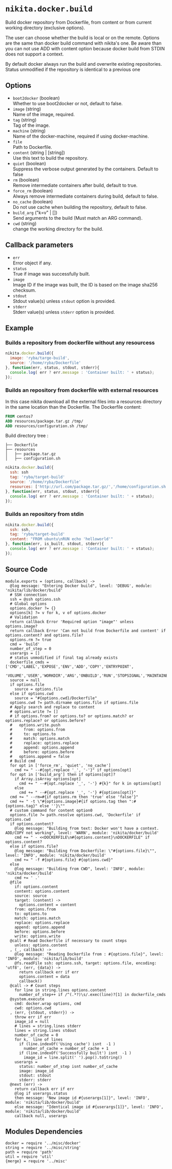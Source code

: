 
# `nikita.docker.build`

Build docker repository from Dockerfile, from content or from current working
directory (exclusive options).

The user can choose whether the build is local or on the remote.
Options are the same than docker build command with nikita's one.
Be aware than you can not use ADD with content option because docker build
from STDIN does not support a context.

By default docker always run the build and overwrite existing repositories.
Status unmodified if the repository is identical to a previous one

## Options

* `boot2docker` (boolean)   
  Whether to use boot2docker or not, default to false.
* `image` (string)   
  Name of the image, required.
* `tag` (string)   
  Tag of the image.
* `machine` (string)   
  Name of the docker-machine, required if using docker-machine.
* `file`   
  Path to Dockerfile.
* `content` (string | [string])   
  Use this text to build the repository.
* `quiet` (boolean)   
  Suppress the verbose output generated by the containers. Default to false
* `rm` (boolean)   
  Remove intermediate containers after build, default to true.
* `force_rm` (boolean)   
  Always remove intermediate containers during build, default to false.
* `no_cache` (boolean)   
  Do not use cache when building the repository, default to false.
* `build_arg` ("k=v" | [])   
  Send arguments to the build (Must match an ARG command).
* `cwd` (string)   
  change the working directory for the build.

## Callback parameters

* `err`   
  Error object if any.   
* `status`   
  True if image was successfully built.   
* `image`   
  Image ID if the image was built, the ID is based on the image sha256 checksum.   
* `stdout`   
  Stdout value(s) unless `stdout` option is provided.   
* `stderr`   
  Stderr value(s) unless `stderr` option is provided.   

## Example

### Builds a repository from dockerfile without any resourcess

```javascript
nikita.docker.build({
  image: 'ryba/targe-build',
  source: '/home/ryba/Dockerfile'
}, function(err, status, stdout, stderr){
  console.log( err ? err.message : 'Container built: ' + status);
});
```

### Builds an repository from dockerfile with external resources

In this case nikita download all the external files into a resources directory in the same location
than the Dockerfile. The Dockerfile content:

```dockerfile
FROM centos7
ADD resources/package.tar.gz /tmp/
ADD resources/configuration.sh /tmp/
```

Build directory tree :

```
├── Dockerfile
├── resources
│   ├── package.tar.gz
│   ├── configuration.sh
```

```javascript
nikita.docker.build({
  ssh: ssh
  tag: 'ryba/target-build'
  source: '/home/ryba/Dockerfile'
  resources: ['http://url.com/package.tar.gz/','/home/configuration.sh']
}, function(err, status, stdout, stderr){
  console.log( err ? err.message : 'Container built: ' + status);
});
```

### Builds an repository from stdin

```javascript
nikita.docker.build({
  ssh: ssh,
  tag: 'ryba/target-build'
  content: "FROM ubuntu\nRUN echo 'helloworld'"
}, function(err, is_built, stdout, stderr){
  console.log( err ? err.message : 'Container built: ' + status);
});
```

## Source Code

    module.exports = (options, callback) ->
      @log message: "Entering Docker build", level: 'DEBUG', module: 'nikita/lib/docker/build'
      # SSH connection
      ssh = @ssh options.ssh
      # Global options
      options.docker ?= {}
      options[k] ?= v for k, v of options.docker
      # Validation
      return callback Error 'Required option "image"' unless options.image?
      return callback Error 'Can not build from Dockerfile and content' if options.content? and options.file?
      options.rm ?= true
      cmd = 'build'
      number_of_step = 0
      userargs = []
      # status unmodified if final tag already exists
      dockerfile_cmds = ['CMD','LABEL','EXPOSE','ENV','ADD','COPY','ENTRYPOINT',
       'VOLUME','USER','WORKDIR','ARG','ONBUILD','RUN','STOPSIGNAL','MAINTAINER']
      source = null
      if options.file
        source = options.file
      else if options.cwd
        source = "#{options.cwd}/Dockerfile"
      options.cwd ?= path.dirname options.file if options.file
      # Apply search and replace to content
      # options.write ?= []
      # if options.from? or options.to? or options.match? or options.replace? or options.before?
      #   options.write.push
      #     from: options.from
      #     to: options.to
      #     match: options.match
      #     replace: options.replace
      #     append: options.append
      #     before: options.before
      #   options.append = false
      # Build cmd
      for opt in ['force_rm', 'quiet', 'no_cache']
        cmd += " --#{opt.replace '_', '-'}" if options[opt]
      for opt in ['build_arg'] then if options[opt]?
        if Array.isArray options[opt]
          cmd += " --#{opt.replace '_', '-'} #{k}" for k in options[opt]
        else
          cmd += " --#{opt.replace '_', '-'} #{options[opt]}"
      cmd += " --rm=#{if options.rm then 'true' else 'false'}"
      cmd += " -t \"#{options.image}#{if options.tag then ":#{options.tag}" else ''}\""
      # custom command for content option0
      options.file ?= path.resolve options.cwd, 'Dockerfile' if options.cwd
      if options.content?
        @log message: "Building from text: Docker won't have a context. ADD/COPY not working", level: 'WARN', module: 'nikita/docker/build'
        cmd += " - <<DOCKERFILE\n#{options.content}\nDOCKERFILE" if options.content?
      else if options.file?
        @log message: "Building from Dockerfile: \"#{options.file}\"", level: 'INFO', module: 'nikita/docker/build'
        cmd += " -f #{options.file} #{options.cwd}"
      else
        @log message: "Building from CWD", level: 'INFO', module: 'nikita/docker/build'
        cmd += ' .'
      @file
        if: options.content
        content: options.content
        source: source
        target: (content) ->
          options.content = content
        from: options.from
        to: options.to
        match: options.match
        replace: options.replace
        append: options.append
        before: options.before
        write: options.write
      @call # Read Dockerfile if necessary to count steps
        unless: options.content
      , (_, callback) ->
        @log message: "Reading Dockerfile from : #{options.file}", level: 'INFO', module: 'nikita/lib/build'
        @fs.readFile ssh: options.ssh, target: options.file, encoding: 'utf8', (err, {data}) ->
          return callback err if err
          options.content = data
          callback()
      @call -> # Count steps
        for line in string.lines options.content
          number_of_step++ if /^(.*?)\s/.exec(line)?[1] in dockerfile_cmds
      @system.execute
        cmd: docker.wrap options, cmd
        cwd: options.cwd
      , (err, {stdout, stderr}) ->
        throw err if err
        image_id = null
        # lines = string.lines stderr
        lines = string.lines stdout
        number_of_cache = 0
        for k,  line of lines
          if (line.indexOf('Using cache') isnt  -1 )
            number_of_cache = number_of_cache + 1
          if (line.indexOf('Successfully built') isnt  -1 )
            image_id = line.split(' ').pop().toString()
        userargs =
          status: number_of_step isnt number_of_cache
          image: image_id
          stdout: stdout
          stderr: stderr
      @next (err) ->
        return callback err if err
        @log if userargs.status
        then message: "New image id #{userargs[1]}", level: 'INFO', module: 'nikita/lib/docker/build' 
        else message: "Identical image id #{userargs[1]}", level: 'INFO', module: 'nikita/lib/docker/build'
        callback null, userargs

## Modules Dependencies

    docker = require '../misc/docker'
    string = require '../misc/string'
    path = require 'path'
    util = require 'util'
    {merge} = require '../misc'
